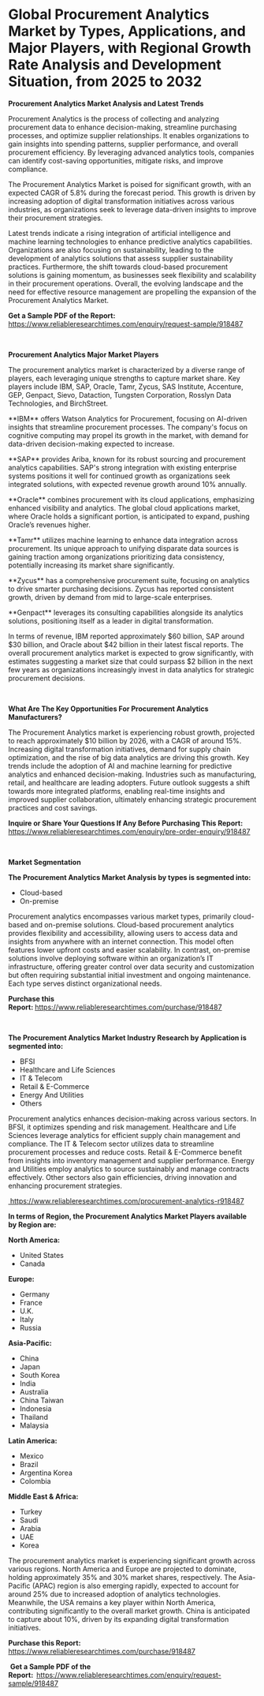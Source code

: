 <p><h1>Global Procurement Analytics Market by Types, Applications, and Major Players, with Regional Growth Rate Analysis and Development Situation, from 2025 to 2032</h1></p><p><strong>Procurement Analytics Market Analysis and Latest Trends</strong></p>
<p><p>Procurement Analytics is the process of collecting and analyzing procurement data to enhance decision-making, streamline purchasing processes, and optimize supplier relationships. It enables organizations to gain insights into spending patterns, supplier performance, and overall procurement efficiency. By leveraging advanced analytics tools, companies can identify cost-saving opportunities, mitigate risks, and improve compliance.</p><p>The Procurement Analytics Market is poised for significant growth, with an expected CAGR of 5.8% during the forecast period. This growth is driven by increasing adoption of digital transformation initiatives across various industries, as organizations seek to leverage data-driven insights to improve their procurement strategies. </p><p>Latest trends indicate a rising integration of artificial intelligence and machine learning technologies to enhance predictive analytics capabilities. Organizations are also focusing on sustainability, leading to the development of analytics solutions that assess supplier sustainability practices. Furthermore, the shift towards cloud-based procurement solutions is gaining momentum, as businesses seek flexibility and scalability in their procurement operations. Overall, the evolving landscape and the need for effective resource management are propelling the expansion of the Procurement Analytics Market.</p></p>
<p><strong>Get a Sample PDF of the Report:&nbsp;</strong> <a href="https://www.reliableresearchtimes.com/enquiry/request-sample/918487?utm_campaign=3538&utm_medium=2&utm_source=Github&utm_content=ia&utm_term=18042025&utm_id=procurement-analytics">https://www.reliableresearchtimes.com/enquiry/request-sample/918487</a></p>
<p>&nbsp;</p>
<p><strong>Procurement Analytics Major Market Players</strong></p>
<p><p>The procurement analytics market is characterized by a diverse range of players, each leveraging unique strengths to capture market share. Key players include IBM, SAP, Oracle, Tamr, Zycus, SAS Institute, Accenture, GEP, Genpact, Sievo, Dataction, Tungsten Corporation, Rosslyn Data Technologies, and BirchStreet.</p><p>**IBM** offers Watson Analytics for Procurement, focusing on AI-driven insights that streamline procurement processes. The company's focus on cognitive computing may propel its growth in the market, with demand for data-driven decision-making expected to increase. </p><p>**SAP** provides Ariba, known for its robust sourcing and procurement analytics capabilities. SAP's strong integration with existing enterprise systems positions it well for continued growth as organizations seek integrated solutions, with expected revenue growth around 10% annually.</p><p>**Oracle** combines procurement with its cloud applications, emphasizing enhanced visibility and analytics. The global cloud applications market, where Oracle holds a significant portion, is anticipated to expand, pushing Oracle’s revenues higher.</p><p>**Tamr** utilizes machine learning to enhance data integration across procurement. Its unique approach to unifying disparate data sources is gaining traction among organizations prioritizing data consistency, potentially increasing its market share significantly.</p><p>**Zycus** has a comprehensive procurement suite, focusing on analytics to drive smarter purchasing decisions. Zycus has reported consistent growth, driven by demand from mid to large-scale enterprises.</p><p>**Genpact** leverages its consulting capabilities alongside its analytics solutions, positioning itself as a leader in digital transformation.</p><p>In terms of revenue, IBM reported approximately $60 billion, SAP around $30 billion, and Oracle about $42 billion in their latest fiscal reports. The overall procurement analytics market is expected to grow significantly, with estimates suggesting a market size that could surpass $2 billion in the next few years as organizations increasingly invest in data analytics for strategic procurement decisions.</p></p>
<p>&nbsp;</p>
<p><strong>What Are The Key Opportunities For Procurement Analytics Manufacturers?</strong></p>
<p><p>The Procurement Analytics market is experiencing robust growth, projected to reach approximately $10 billion by 2026, with a CAGR of around 15%. Increasing digital transformation initiatives, demand for supply chain optimization, and the rise of big data analytics are driving this growth. Key trends include the adoption of AI and machine learning for predictive analytics and enhanced decision-making. Industries such as manufacturing, retail, and healthcare are leading adopters. Future outlook suggests a shift towards more integrated platforms, enabling real-time insights and improved supplier collaboration, ultimately enhancing strategic procurement practices and cost savings.</p></p>
<p><strong>Inquire or Share Your Questions If Any Before Purchasing This Report:</strong> <a href="https://www.reliableresearchtimes.com/enquiry/pre-order-enquiry/918487?utm_campaign=3538&utm_medium=2&utm_source=Github&utm_content=ia&utm_term=18042025&utm_id=procurement-analytics">https://www.reliableresearchtimes.com/enquiry/pre-order-enquiry/918487</a></p>
<p>&nbsp;</p>
<p><strong>Market Segmentation</strong></p>
<p><strong>The Procurement Analytics Market Analysis by types is segmented into:</strong></p>
<p><ul><li>Cloud-based</li><li>On-premise</li></ul></p>
<p><p>Procurement analytics encompasses various market types, primarily cloud-based and on-premise solutions. Cloud-based procurement analytics provides flexibility and accessibility, allowing users to access data and insights from anywhere with an internet connection. This model often features lower upfront costs and easier scalability. In contrast, on-premise solutions involve deploying software within an organization’s IT infrastructure, offering greater control over data security and customization but often requiring substantial initial investment and ongoing maintenance. Each type serves distinct organizational needs.</p></p>
<p><strong>Purchase this Report:&nbsp;</strong><a href="https://www.reliableresearchtimes.com/purchase/918487?utm_campaign=3538&utm_medium=2&utm_source=Github&utm_content=ia&utm_term=18042025&utm_id=procurement-analytics">https://www.reliableresearchtimes.com/purchase/918487</a></p>
<p>&nbsp;</p>
<p><strong>The Procurement Analytics Market Industry Research by Application is segmented into:</strong></p>
<p><ul><li>BFSI</li><li>Healthcare and Life Sciences</li><li>IT & Telecom</li><li>Retail & E-Commerce</li><li>Energy And Utilities</li><li>Others</li></ul></p>
<p><p>Procurement analytics enhances decision-making across various sectors. In BFSI, it optimizes spending and risk management. Healthcare and Life Sciences leverage analytics for efficient supply chain management and compliance. The IT & Telecom sector utilizes data to streamline procurement processes and reduce costs. Retail & E-Commerce benefit from insights into inventory management and supplier performance. Energy and Utilities employ analytics to source sustainably and manage contracts effectively. Other sectors also gain efficiencies, driving innovation and enhancing procurement strategies.</p></p>
<p><a href="https://www.reliableresearchtimes.com/procurement-analytics-r918487?utm_campaign=3538&utm_medium=2&utm_source=Github&utm_content=ia&utm_term=18042025&utm_id=procurement-analytics">&nbsp;https://www.reliableresearchtimes.com/procurement-analytics-r918487</a></p>
<p><strong>In terms of Region, the Procurement Analytics Market Players available by Region are:</strong></p>
<p>
    <p> <strong> North America: </strong>
        <ul>
            <li>United States</li>
            <li>Canada</li>
        </ul>
        </p> 
    <p> <strong> Europe: </strong>
        <ul>
            <li>Germany</li>
            <li>France</li>
            <li>U.K.</li>
            <li>Italy</li>
            <li>Russia</li>
        </ul>
        </p> 
    <p> <strong> Asia-Pacific: </strong>
        <ul>
            <li>China</li>
            <li>Japan</li>
            <li>South Korea</li>
            <li>India</li>
            <li>Australia</li>
            <li>China Taiwan</li>
            <li>Indonesia</li>
            <li>Thailand</li>
            <li>Malaysia</li>
        </ul>
        </p> 
    <p> <strong> Latin America: </strong>
        <ul>
            <li>Mexico</li>
            <li>Brazil</li>
            <li>Argentina Korea</li>
            <li>Colombia</li>
        </ul>
        </p> 
    <p> <strong> Middle East & Africa: </strong>
        <ul>
            <li>Turkey</li>
            <li>Saudi</li>
            <li>Arabia</li>
            <li>UAE</li>
            <li>Korea</li>
        </ul>
    </p>
    </p>
<p><p>The procurement analytics market is experiencing significant growth across various regions. North America and Europe are projected to dominate, holding approximately 35% and 30% market shares, respectively. The Asia-Pacific (APAC) region is also emerging rapidly, expected to account for around 25% due to increased adoption of analytics technologies. Meanwhile, the USA remains a key player within North America, contributing significantly to the overall market growth. China is anticipated to capture about 10%, driven by its expanding digital transformation initiatives.</p></p>
<p><strong>Purchase this Report: </strong><a href="https://www.reliableresearchtimes.com/purchase/918487?utm_campaign=3538&utm_medium=2&utm_source=Github&utm_content=ia&utm_term=18042025&utm_id=procurement-analytics">https://www.reliableresearchtimes.com/purchase/918487</a></p>
<p>&nbsp;<strong>Get a Sample PDF of the Report:&nbsp;&nbsp;</strong><a href="https://www.reliableresearchtimes.com/enquiry/request-sample/918487?utm_campaign=3538&utm_medium=2&utm_source=Github&utm_content=ia&utm_term=18042025&utm_id=procurement-analytics">https://www.reliableresearchtimes.com/enquiry/request-sample/918487</a></p>
<p><strong></strong></p>
<p><p></p><p></p><p></p></p>